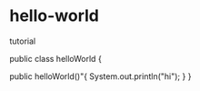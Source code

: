 # hello-world
tutorial

public class helloWorld {

  public helloWorld()"{
     System.out.println("hi");
  }
}
